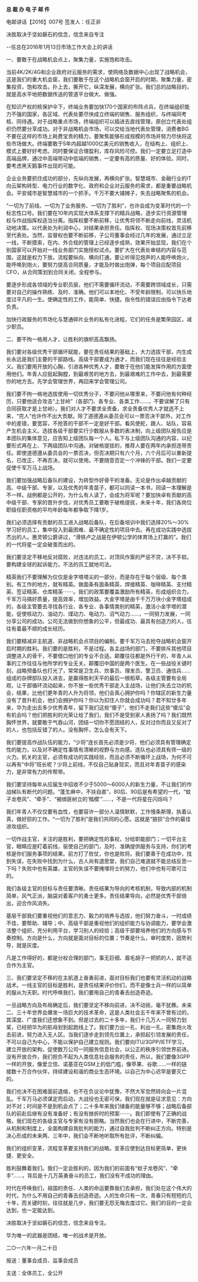 **总 裁 办 电 子 邮 件**

 

电邮讲话【2016】007号         签发人：任正非

决胜取决于坚如磐石的信念，信念来自专注

 

--任总在2016年1月13日市场工作大会上的讲话

一、要敢于在战略机会点上，聚集力量，实施饱和攻击。

当前4K/2K/4G和企业政府对云服务的需求，使网络及数据中心出现了战略机会，这是我们的重大机会窗，我们要敢于在这个战略机会窗开启的时期，聚集力量，密集投资，饱和攻击。扑上去，撕开它，纵深发展，横向扩张。我们总的战略目的，就是高水平地把数据传送的管道平台做大、做强。

在知识产权的核保护伞下，终端业务要加快170个国家的布阵点兵，在终端组织能力不强的国家，各区域、代表处要尽快成立终端的销售、服务组织，与终端同考核、同待遇。对于战略重点市场，终端组织可以插进去直线管理，原创立代表处组织仍然要分享成功。对于非战略机会市场，可以交给当地代表处管理，消费者BG不要在这样的市场上耗费宝贵的精力，要聚焦能够形成规模的市场并努力尽快将这些市场做大。终端要敢于5年内超越1000亿美元的销售收入，在结构上、组织上、模式上要好好考虑。同时要保证合理盈利，库存风险可控。我们一定要立足打造中高端品牌，通过中高端带动中低端的销售，一定要有高的质量、好的体验。同时，要考虑黑天鹅事件出现的可能。

企业业务要抓住成功的部分，先纵向发展，再横向扩张。智慧城市、金融行业的IT向云架构转型、电力行业的数字化、政府和企业对云服务的需求，都是重要战略机会。平安城市是智慧城市的一个抓手。千万不要大铺摊子，失去战略聚焦的机会。

“一切为了前线、一切为了业务服务、一切为了胜利”，也许会成为变革时代的一个标志性口号。我们要在10年内实现大体系支撑下的精兵战略，逐步实行资源管理权与作战指挥权适当分离。指挥权要不断前移，让优秀将领不断走向前线，灵活机动地决策。以代表处为利润中心，对结果承担责任。指挥权、现场决策权首先前移至代表处。当然，监督权也要不断前移，子公司董事会经过几年的发展，通过立足一线，不断摸索，在内、外合规的管理上已经逐步成熟，效果开始显现，我们在个别国家可以开始对一线业务部门实施授权试点。要扩大在代表处审结的内容与范围，这就是权力下放。流程要纵向、横向打通。要让听得见炮声的人能呼唤炮火，能呼唤到炮火，要努力提高合同质量，才能及时做出炮弹，每个项目应配项目CFO，从合同策划到合同关闭，全程参与。

要逐步形成各领域的专业职员层，他们不需要循环流动，不需要跨领域成长，只需要对自己的操作熟练、及时、准确。他们可以本地化、不受年龄限制，可以快乐地度过平凡的一生。使确定性的工作，能简单、快捷。指令性的错误应由指令下达者负责。

加快行政服务的市场化与慧通碎片业务的私有化进程，它们的任务是繁荣园区，减少职员。



 

二、要不拘一格用人才，让胜利的旗帜高高飘扬。

我们要对各级优秀干部循环赋能，要在责任结果的基础上，大力选拔干部，内生成长永远是我们主要的干部路线。高级干部要成为通才，而我们现在往往是经验主义。我们要用开放的心胸，引进各种优秀人才，要敢于在他们能发挥作用的方面使用他们。年青人应挺起胸膛，到最艰苦的地方去，到最艰难的工作中去，到最需要你的地方去。先学会管理世界，再回来学会管理公司。

我们要不拘一格地选拔使用一切优秀分子，不要问他从哪里来，不要问他有何种经历，只要他适合攻击“上甘岭”（各部门、各专业、各类工作……，不要误解了只有合同获取才是上甘岭）。我们对人才不要求全责备，求全责备优秀人才就选不上来，“完人”也许作不出大贡献。除了道德遵从委员会可以一票否决干部外，对工作中的差错，要宽容，不抢答的干部不一定是好干部。看风使舵，跟人、站队，容易产生机会主义。选拔各级干部要实行少数服从多数的表决制，向上级团队报告应是本团队的集体意见，应告知上级团队每一个人。私下与上级团队沟通的内容，以纪要形式再在上、下两级团队中沟通。对破格提拔的，推荐人要在两年内承担连带责任。即使道德遵从委员会的一票否决，但否决期只有六个月，六个月后可以重新提名，已改正，不再否决，就可以使用。不要随意否定一个冲锋的干部。我们一定要促使千军万马上战场。

我们要加强战略后备队的建设，为转型作好骨干的准备。无论是作出卓越贡献的高、中级干部、专家，以及优秀的年青苗子，都可以同读一本书，同读一本理解是不一样。战例都是公开的，为什么有人读了，会成为将军呢？要加快卓有贡献的高中级干部、专家的晋升步伐，对优秀员工要敢于破格提拔，未来十年，我们各岗位职级任职资格的平均年龄每年都争取下降1岁。

我们必须选择有贡献的员工进入战略后备队，在后备培训中我们选择20%～30%学习好的员工，集中投入到最困难、最不确定性的项目中去。再在成功实践中选拔杰出的人。惠灵顿公爵讲过，“滑铁卢之战是在伊顿公学的体育场上打赢的”。我们的一代将星一定会破茧而出的。

我们要坚定不移地反对腐败，对违法的员工，对顶风作案的严惩不贷，决不手软。要构建全球的起诉能力，不法的员工就地司法。

精英我们不要理解为仅仅是金字塔塔尖的一部分，而是存在于每个层级、每个类别。有工作的地方，就有精英。做面条有面条精英，焊接精英、咖啡精英、支付精英、签证精英、仓库精英⋯⋯。我们的政策要覆盖激励所有精英，形成组织合力，千军万马搞好质量，提高效率，增加效益。大金字塔是由千千万万块小金字塔组成的，各级主管要去寻找各行业、各专业、各事情类别的精英，激活小金字塔的潜能，促使核动力、油动力、煤动力、电动力、沼气动力……，一同努力发展，一同分享公司的成功。公司无法做到你想象的公平，但最成功、最具有创造力的人，往往有着最不顺的成长经历。

我们要精减非主航道、非战略机会点项目的编制。要千军万马去抢夺战略机会窗开启时期的胜利。我们要的是胜利，不是过程。各主战场的部门，不要排斥其他项目调整进入的骨干，不要借口他们的专业不合适。颠覆往往都是外行干的，年青人从事的工作往往与他所学的专业无关。颠覆旧中国的是两个医生。在一些战役关键时刻，战略预备队也打光了，常常是卫生兵、炊事员、理发员、警卫员、通信兵……组成的杂牌部队投入进去，是赢得胜利天平的最后一根稻草。各级主管要有全局观，让干部循环流动起来，你不放一些优秀干部走入主战场，让他们失去立功的机会，结果，比他们更年青的人升为将领，他们会真心拥护你吗？你辖区的新生力量没有了晋升机会，他们会拥护你吗？你以为扣住人你就会成功吗？君不知廿多年来，华为走出去多少优秀青年，留下我们这些“傻子”，他们不走我们这些“傻瓜”会有机会吗？他们把胜利的光荣让给了我们，我们不是受到家人表扬了吗？我们既然胸怀世界，就要敢于气吞山河，团结一切你不愿团结的人，反对过你而且又反对了的人，也包括反错了的人。没有胸怀，怎么会有天下。

我们要提高作战队伍的能力，“少将”连长首先必须是少将，他们必须具有管理确定性的能力，以及对不确定性事情有清晰的视野与方向感。连队也必须具有师一级的火力。机关的主官，必须有成功的实践经验，而且必须不断循环上战场，为何不可以再有“中将”班长呢？少将上前线，不仅自己贴身现实，而且对年青苗子的感染力，是非常有力的传帮带。

我们要坚持每年从应届生中招收不少于5000～6000人的新生力量，不让我们的作战梯队有断代的问题。“蓬生麻中，不扶自直”，80后、90后是有希望的一代，“蚊子龙卷风”、“牵手”、“被绑匪树立的‘楷模’”……，不是一代将星在闪烁吗？

我们年青人不仅仅要有血性，也要容许一部分人温情默默，工作慢条斯理，执着认真，做好狈的工作。“一切为了胜利”是我们共同的心愿。这就是“狼狈”合作的最佳进攻组织。

一切作战主官，关注的是胜利，要把确定性的事权，分给职能部门；一切平台主官，眼睛应是盯着前线，驱使自己的部门，及时、准确提供服务与支持，你们的考核是你们服务事项的结果。前方打了败仗，你也是败将。我们要善于在成功中，找到失误，在失败中找到为什么，古人尚有退思堂，我们自己难道就不能总结反思一下吗？失败中也有英雄，主官的失误不要掩埋将士的努力，他们中也有可歌可泣的。

我们各级主官的目标与责任要清晰。责任结果为导向的考核机制，导致内部的机制简单，风气正派，脑袋对着客户的勇士更多。责任结果导向，必然是优秀干部倍出，迎合作风消失。

基层干部我们要重视他们的意志力、毅力的培养与选拔，他们努力奋斗，一时成绩不佳，要帮助、辅导；中、高级干部是重视他们的组织能力与协调能力，要学会激活整个组织，充分利用平台，学习别人的经验；高级干部要培养他们的方向感与节奏控制。方向是什么，方向就是面对目标的位置；节奏是什么，审时度势，因势利导，就是灰度。

凡是工作得好的，都是分权合理的部门，事无巨细、眉毛胡子一把抓的人，就不适合作为主官。



 

三、我们要坚定不移的在主航道上奋勇前进，面对目标我们也要有灵活机动的战略战术。一线主官的目标是胜利，是责任结果评价你们，而不是像士兵一样的以简单的服从为天职。时代呼唤我们，我们要用自己的青春去创造奇迹。

一旦战略方向及布局确定后，我们要坚定不移向前进，决不动摇，毫不犹䂊。未来二、三十年世界会爆发一场巨大的技术革命，这是人类社会五千年来不曾有过的，其深度、广度我们还想象不到。但是过去的二十多年，我们十几万人一同努力划桨，已经把华为的航母划到起跑线上了。我们要力出一孔、利出一孔，密集炮火攻击前进，努力进入无人区。当我们逐步走到领先位置上，承担起引领发展的责任，不可以自己为中心，不能以保护自己建立规则。我们要向ITU/3GPP/IETF学习，建立开放的架构，促使数万公司一同服务信息社会，以公正的秩序引领世界前进。没有开放合作，我们担负不起为人类信息社会服务的责任，所以，我们要像3GPP一样的开放，像爱立信、诺基亚在GSM上的低门槛，像苹果、谷歌……一样的链接数十万合作伙伴，持续建设和谐的商业生态环境。以自己为中心迟早是要灭亡的。

我们也决不在困难面前退缩，也不在负议论中犹豫，不然大军忽然转向会一片混乱。千军万马必须谋定而后动，大战役也无密可保，我们现在就是征求意见：方向对不对；时间是不是到机会点了；二十多年来我们储备的能量够不够；战略后备部队的前赴后继有没有准备好；有没有挫折时的预案⋯⋯。我们即使有了正确的战略，我们现在的各级主官与专家有没有胆略。当然我们也会在行进中，不断完善，从机制和制度上，全面构建自我批判的能力，通过自我批判不断纠正方向。特别是决心形成的未来两、三年中，我们会不断地听取所有批评，不断纠偏。

我们的组织变革，流程变革要支持我们的战略。变革应使到达目标更简单，更快捷、更安全。

胜利鼓舞着我们。我们一定会胜利的，因为我们的前面有“蚊子龙卷风”、“牵手”……，背后是十几万英勇奋斗的员工，我们没有不成功的理由。

时代在呼唤我们，祖国的责任、人类的命运要靠我们去承担，我们处在这个伟大的时代，为什么不用自己的青春去创造奇迹。人的生命只有一次，青春只有短短的几十年，而关键时刻，往往就是几步，我们要无怨无悔去度过它。我们的目的一定会达到，也一定能达到。

 

决胜取决于坚如磐石的信念，信念来自专注。

华为唯一的武器是团结，唯一的战术是开放。





 

二○一六年一月二十日



报送：董事会成员、监事会成员

主送：全体员工，全公开